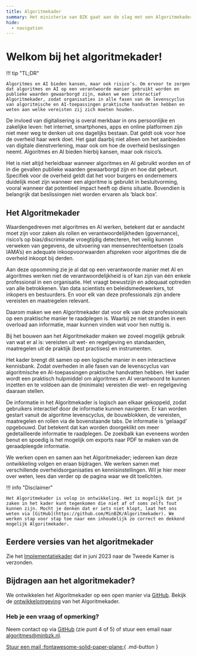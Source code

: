 ```yaml
---
title: Algoritmekader
summary: Het ministerie van BZK gaat aan de slag met een Algoritmekader. Het doel daarvan is om overheden op praktische wijze te ondersteunen, zodat zij op een wettige en ethisch verantwoorde wijze algoritmes en AI-systemen gebruiken.
hide:
  - navigation
---
```


# Welkom bij het algoritmekader! 

!!! tip "TL;DR"

    Algoritmes en AI bieden kansen, maar ook risico’s. Om ervoor te zorgen dat algoritmes en AI op een verantwoorde manier gebruikt worden en publieke waarden gewaarborgd zijn, maken we een interactief Algoritmekader, zodat organisaties in alle fasen van de levenscyclus van algoritmische en AI-toepassingen praktische handvatten hebben en weten aan welke vereisten zij zich moeten houden. 

De invloed van digitalisering is overal merkbaar in ons persoonlijke en zakelijke leven: het internet, smartphones, apps en online platformen zijn niet meer weg te denken uit ons dagelijks bestaan. 
Dat geldt ook voor hoe de overheid haar werk doet. 
Het gaat daarbij niet alleen om het aanbieden van digitale dienstverlening, maar ook om hoe de overheid beslissingen neemt. Algoritmes en AI bieden hierbij kansen, maar ook risico’s.    

Het is niet altijd herleidbaar wanneer algoritmes en AI gebruikt worden en of in die gevallen publieke waarden gewaarborgd zijn en hoe dat gebeurt. 
Specifiek voor de overheid geldt dat het voor burgers en ondernemers duidelijk moet zijn wanneer een algoritme is gebruikt in besluitvorming, vooral wanneer dat potentieel impact heeft op diens situatie. 
Bovendien is belangrijk dat beslissingen niet worden ervaren als ‘black box’. 

## Het Algoritmekader
Waardengedreven met algoritmes en AI werken, betekent dat er aandacht moet zijn voor zaken als rollen en verantwoordelijkheden (governance), risico’s op bias/discriminatie vroegtijdig detecteren, het veilig kunnen verweken van gegevens, de uitvoering van mensenrechtentoetsen (zoals IAMA’s) en adequate inkoopvoorwaarden afspreken voor algoritmes die de overheid inkoopt bij derden. 

Aan deze opsomming zie je al dat op een verantwoorde manier met AI en algoritmes werken niet de verantwoordelijkheid is of kan zijn van één enkele professional in een organisatie. 
Het vraagt bewustzijn en adequaat optreden van alle betrokkenen. 
Van data scientists en beleidsmedewerkers, tot inkopers en bestuurders. En voor elk van deze professionals zijn andere vereisten en maatregelen relevant.  

Daarom maken we een Algoritmekader dat voor elk van deze professionals op een praktische manier te raadplegen is. 
Waarbij ze niet stranden in een overload aan informatie, maar kunnen vinden wat voor hen nuttig is. 

Bij het bouwen aan het Algoritmekader maken we zoveel mogelijk gebruik van wat er al is: vereisten uit wet- en regelgeving en standaarden, maatregelen uit de praktijk (best practises) en instrumenten.  

Het kader brengt dit samen op een logische manier in een interactieve kennisbank. 
Zodat overheden in alle fasen van de levenscyclus van algoritmische en AI-toepassingen praktische handvatten hebben. Het kader wordt een praktisch hulpmiddel om algoritmes en AI verantwoord te kunnen inzetten en te voldoen aan de (minimale) vereisten die wet- en regelgeving daaraan stellen. 

De informatie in het Algoritmekader is logisch aan elkaar gekoppeld, zodat gebruikers interactief door de informatie kunnen navigeren. 
Er kan worden gestart vanuit de algoritme levenscyclus, de bouwblokken, de vereisten, maatregelen en rollen via de bovenstaande tabs. 
De informatie is 'gelaagd' opgebouwd. Dat betekent dat kan worden doorgeklikt om meer gedetailleerde informatie te raadplegen. 
De zoekbalk kan eveneens worden benut en spoedig is het mogelijk om exports naar PDF te maken van de geraadpleegde informatie.  

We werken open en samen aan het Algoritmekader; iedereen kan deze ontwikkeling volgen en eraan bijdragen.
We werken samen met verschillende overheidsorganisaties en kennisinstellingen. 
Wil je hier meer over weten, lees dan verder op de pagina waar we dit toelichten. 

!!! info "Disclaimer"

    Het Algoritmekader is volop in ontwikkeling. Het is mogelijk dat je zaken in het kader kunt tegenkomen die niet af of soms zelfs fout kunnen zijn. Mocht je denken dat er iets niet klopt, laat het ons weten via [GitHub](https://github.com/MinBZK/Algoritmekader). We werken stap voor stap toe naar een inhoudelijk zo correct en dekkend mogelijk Algoritmekader.  

## Eerdere versies van het algoritmekader
Zie het [Implementatiekader](https://www.rijksoverheid.nl/documenten/rapporten/2023/06/30/implementatiekader-verantwoorde-inzet-van-algoritmen) dat in juni 2023 naar de Tweede Kamer is verzonden. 

## Bijdragen aan het algoritmekader?
We ontwikkelen het Algoritmekader op een open manier via [GitHub](https://github.com/MinBZK/Algoritmekader). Bekijk de [ontwikkelomgeving](https://github.com/MinBZK/Algoritmekader) van het Algoritmekader.

### Heb je een vraag of opmerking? 
Neem contact op via [GitHub](https://github.com/MinBZK/Algoritmekader) (zie punt 4 of 5) of stuur een email naar algoritmes@minbzk.nl.

[Stuur een mail :fontawesome-solid-paper-plane:](mailto:algoritmes@minbzk.nl?subject=Vraag%20over%20het%20algoritmekader){ .md-button }
